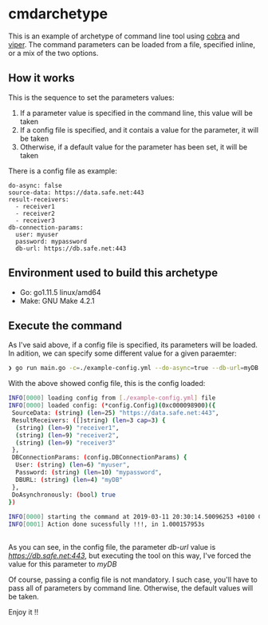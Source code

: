 # cmdarchetype
This is an example of archetype of command line tool using [cobra](https://github.com/spf13/cobra) and [viper](https://github.com/spf13/viper). The command parameters can be loaded from a file, specified inline, or a mix of the two options. 

## How it works
This is the sequence to set the parameters values:

1. If a parameter value is specified in the command line, this value will be taken
2. If a config file is specified, and it contais a value for the parameter, it will be taken
3. Otherwise, if a default value for the parameter has been set, it will be taken

There is a config file as example:
```yalm
do-async: false
source-data: https://data.safe.net:443
result-receivers: 
  - receiver1
  - receiver2
  - receiver3
db-connection-params:
  user: myuser
  password: mypassword
  db-url: https://db.safe.net:443
```

## Environment used to build this archetype
* Go: go1.11.5 linux/amd64
* Make: GNU Make 4.2.1

## Execute the command
As I've said above, if a config file is specified, its parameters will be loaded. In adition, we can specify some different value for a given paraemter:
```sh
❯ go run main.go -c=./example-config.yml --do-async=true --db-url=myDB
```

With the above showed config file, this is the config loaded:
```sh
INFO[0000] loading config from [./example-config.yml] file 
INFO[0000] loaded config: (*config.Config)(0xc000098900)({
 SourceData: (string) (len=25) "https://data.safe.net:443",
 ResultReceivers: ([]string) (len=3 cap=3) {
  (string) (len=9) "receiver1",
  (string) (len=9) "receiver2",
  (string) (len=9) "receiver3"
 },
 DBConnectionParams: (config.DBConnectionParams) {
  User: (string) (len=6) "myuser",
  Password: (string) (len=10) "mypassword",
  DBURL: (string) (len=4) "myDB"
 },
 DoAsynchronously: (bool) true
})
 
INFO[0000] starting the command at 2019-03-11 20:30:14.50096253 +0100 CET m=+0.001722683 
INFO[0001] Action done sucessfully !!!, in 1.000157953s 
  
```

As you can see, in the config file, the parameter *db-url* value is *https://db.safe.net:443*, but executing the tool on this way, I've forced the value for this parameter to *myDB*

Of course, passing a config file is not mandatory. I such case, you'll have to pass all of parameters by command line. Otherwise, the default values will be taken.

Enjoy it !!

